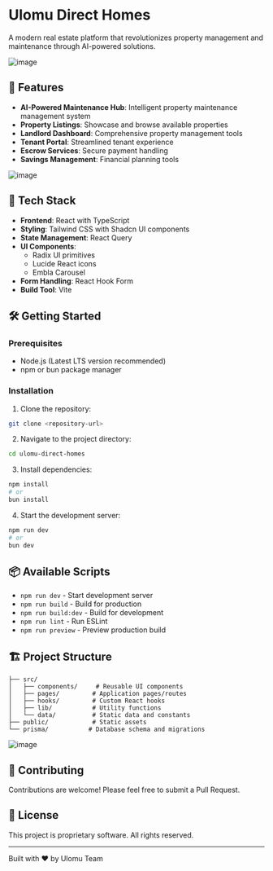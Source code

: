 # Ulomu Direct Homes

A modern real estate platform that revolutionizes property management and maintenance through AI-powered solutions.

![image](https://github.com/user-attachments/assets/53bc7fb2-cd31-4447-b3bc-cd7417fa1d44)


## 🌟 Features

- **AI-Powered Maintenance Hub**: Intelligent property maintenance management system
- **Property Listings**: Showcase and browse available properties
- **Landlord Dashboard**: Comprehensive property management tools
- **Tenant Portal**: Streamlined tenant experience
- **Escrow Services**: Secure payment handling
- **Savings Management**: Financial planning tools

![image](https://github.com/user-attachments/assets/c94ec07b-4205-4c8a-8470-bde19c71f679)


## 🚀 Tech Stack

- **Frontend**: React with TypeScript
- **Styling**: Tailwind CSS with Shadcn UI components
- **State Management**: React Query
- **UI Components**:
  - Radix UI primitives
  - Lucide React icons
  - Embla Carousel
- **Form Handling**: React Hook Form
- **Build Tool**: Vite

## 🛠️ Getting Started

### Prerequisites

- Node.js (Latest LTS version recommended)
- npm or bun package manager

### Installation

1. Clone the repository:

```bash
git clone <repository-url>
```

2. Navigate to the project directory:

```bash
cd ulomu-direct-homes
```

3. Install dependencies:

```bash
npm install
# or
bun install
```

4. Start the development server:

```bash
npm run dev
# or
bun dev
```

## 📦 Available Scripts

- `npm run dev` - Start development server
- `npm run build` - Build for production
- `npm run build:dev` - Build for development
- `npm run lint` - Run ESLint
- `npm run preview` - Preview production build

## 🏗️ Project Structure

```
├── src/
│   ├── components/     # Reusable UI components
│   ├── pages/         # Application pages/routes
│   ├── hooks/         # Custom React hooks
│   ├── lib/           # Utility functions
│   └── data/          # Static data and constants
├── public/            # Static assets
└── prisma/           # Database schema and migrations
```

![image](https://github.com/user-attachments/assets/4cc195c0-0cb0-4b3d-967e-efd51fbd0834)


## 🤝 Contributing

Contributions are welcome! Please feel free to submit a Pull Request.

## 📄 License

This project is proprietary software. All rights reserved.

---

Built with ❤️ by Ulomu Team
